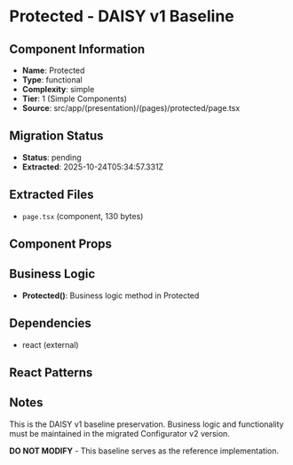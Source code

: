 # Protected - DAISY v1 Baseline

## Component Information

- **Name**: Protected
- **Type**: functional
- **Complexity**: simple
- **Tier**: 1 (Simple Components)
- **Source**: src/app/(presentation)/(pages)/protected/page.tsx

## Migration Status

- **Status**: pending
- **Extracted**: 2025-10-24T05:34:57.331Z

## Extracted Files

- `page.tsx` (component, 130 bytes)

## Component Props



## Business Logic

- **Protected()**: Business logic method in Protected

## Dependencies

- react (external)

## React Patterns



## Notes

This is the DAISY v1 baseline preservation. Business logic and functionality
must be maintained in the migrated Configurator v2 version.

**DO NOT MODIFY** - This baseline serves as the reference implementation.
